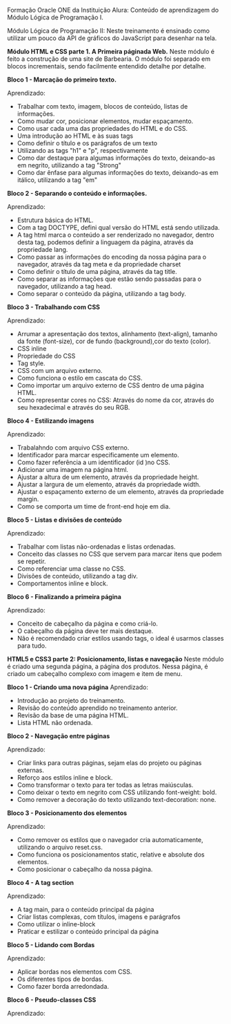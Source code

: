 Formação Oracle ONE da Instituição Alura: Conteúdo de aprendizagem do Módulo Lógica de Programação I.

Módulo Lógica de Programação II:
Neste treinamento é ensinado como utilizar um pouco da API de gráficos do JavaScript para desenhar na tela.


<strong>Módulo HTML e CSS parte 1. A Primeira páginada Web.</strong>
Neste módulo é feito a construção de uma site de Barbearia. O módulo foi separado em blocos incrementais, sendo facilmente entendido detalhe por detalhe.

<strong>Bloco 1 - Marcação do primeiro texto.</strong>

Aprendizado:
 - Trabalhar com texto, imagem, blocos de conteúdo, listas de informações. 
 - Como mudar cor, posicionar elementos, mudar espaçamento. 
 - Como usar cada uma das propriedades do HTML e do CSS.
 - Uma introdução ao HTML e às suas tags
 - Como definir o título e os parágrafos de um texto
 - Utilizando as tags "h1" e "p", respectivamente
 - Como dar destaque para algumas informações do texto, deixando-as em negrito, utilizando a tag "Strong"
 - Como dar ênfase para algumas informações do texto, deixando-as em itálico, utilizando a tag "em"


<strong>Bloco 2 - Separando o conteúdo e informações.</strong>

Aprendizado:
- Estrutura básica do HTML.
- Com a tag DOCTYPE, defini qual versão do HTML está sendo utilizada.
- A tag html marca o conteúdo a ser renderizado no navegador, dentro desta tag, podemos definir a linguagem da página, através da propriedade lang.
- Como passar as informações do encoding da nossa página para o navegador, através da tag meta e da propriedade charset
- Como definir o título de uma página, através da tag title.
- Como separar as informações que estão sendo passadas para o navegador, utilizando a tag head.
- Como separar o conteúdo da página, utilizando a tag body.

<strong>Bloco 3 - Trabalhando com CSS</strong>

Aprendizado:
- Arrumar a apresentação dos textos, alinhamento (text-align), tamanho da fonte (font-size), cor de fundo (background),cor do texto (color).
- CSS inline
- Propriedade do CSS
- Tag style.
- CSS com um arquivo externo.
- Como funciona o estilo em cascata do CSS.
- Como importar um arquivo externo de CSS dentro de uma página HTML.
- Como representar cores no CSS: Através do nome da cor, através do seu hexadecimal e através do seu RGB.

<strong>Bloco 4 - Estilizando imagens</strong>

Aprendizado:
- Trabalahndo com arquivo CSS externo.
- Identificador para marcar especificamente um elemento.
- Como fazer referência a um identificador (id )no CSS.
- Adicionar uma imagem na página html.
- Ajustar a altura de um elemento, através da propriedade height.
- Ajustar a largura de um elemento, através da propriedade width.
- Ajustar o espaçamento externo de um elemento, através da propriedade margin.
- Como se comporta um time de front-end hoje em dia.


<strong>Bloco 5 - Listas e divisões de conteúdo</strong>

Aprendizado:
- Trabalhar com listas não-ordenadas e listas ordenadas.
- Conceito das classes no CSS que servem para marcar itens que podem se repetir.
- Como referenciar uma classe no CSS.
- Divisões de conteúdo, utilizando a tag div.
- Comportamentos inline e block.

<strong> Bloco 6 - Finalizando a primeira página</strong>

Aprendizado:
- Conceito de cabeçalho da página e como criá-lo.
- O cabeçalho da página deve ter mais destaque.
- Não é recomendado criar estilos usando tags, o ideal é usarmos classes para tudo.

<strong>HTML5 e CSS3 parte 2: Posicionamento, listas e navegação</strong>
Neste módulo é criado uma segunda página, a página dos produtos. Nessa página, é criado um cabeçalho complexo com imagem e item de menu.

<strong>Bloco 1 - Criando uma nova página</strong>
Aprendizado: 

- Introdução ao projeto do treinamento.
- Revisão do conteúdo aprendido no treinamento anterior.
- Revisão da base de uma página HTML.
- Lista HTML não ordenada.

<strong>Bloco 2 - Navegação entre páginas</strong>
 
 Aprendizado:
 - Criar links para outras páginas, sejam elas do projeto ou páginas externas.
- Reforço aos estilos inline e block.
- Como transformar o texto para ter todas as letras maiúsculas.
- Como deixar o texto em negrito com CSS utilizando font-weight: bold.
- Como remover a decoração do texto utilizando text-decoration: none.

<strong>Bloco 3 - Posicionamento dos elementos</strong>

Aprendizado:
- Como remover os estilos que o navegador cria automaticamente, utilizando o arquivo reset.css.
- Como funciona os posicionamentos static, relative e absolute dos elementos.
- Como posicionar o cabeçalho da nossa página.

<strong>Bloco 4 - A tag section</strong>
 
 Aprendizado:
 - A tag main, para o conteúdo principal da página
 - Criar listas complexas, com títulos, imagens e parágrafos
 - Como utilizar o inline-block
 - Praticar e estilizar o conteúdo principal da página


<strong>Bloco 5 - Lidando com Bordas</strong>

Aprendizado:
 - Aplicar bordas nos elementos com CSS.
 - Os diferentes tipos de bordas.
 - Como fazer borda arredondada.

<strong>Bloco 6 - Pseudo-classes CSS</strong>

Aprendizado:
